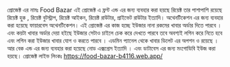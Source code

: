 প্রোজেক্ট এর নামঃ Food Bazar
এই প্রোজেক্ট এ ফ্রন্ট এন্ড এর জন্য ব্যবহার করা হয়ছে  রিয়েক্ট তার পাশাপাশি রয়েছে রিয়েক্ট হুক , রিয়েক্ট বুটস্ট্রাপ, রিয়েক্ট আইকন, রিয়েক্ট রাউটার, প্রাইভেট রাউটার ইত্যাদি। 
অথেনটিকেশন এর জন্য ব্যবহার করা হয়েছে ফায়ারবেস অথেনটিকেশন।
এই প্রোজেক্ট এর কাজ হচ্ছে ইউজার নানা রকমের খাবার অর্ডার দিতে পারবে । এবং কয়টা খাবার অর্ডার দেয়া হইছে ইউজার সেটাও চাইলে চেক করে দেখতে পারবে তবে অবশ্যই লগিন করে নিতে হবে এবং লগিন করা ইউজার খাবার যোগ ও করতে পারবে । এডমিন প্যানেল থেকে খাবার ডিলেট এর অপশন ও রয়েছে ।
আর বেক এন্ড এর জন্য ব্যবহার করা হয়েছে নোড এক্সপ্রেস ইত্যাদি । এবং ডাটাবেস এর জন্য মংগোডিবি ইউজ করা হয়ছে।
প্রোজেক্ট লাইভ লিংকঃ https://food-bazar-b4116.web.app/